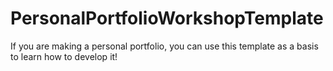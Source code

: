 # PersonalPortfolioWorkshopTemplate
If you are making a personal portfolio, you can use this template as a basis to learn how to develop it!

